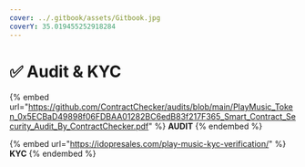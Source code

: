 ```yaml
---
cover: ../.gitbook/assets/Gitbook.jpg
coverY: 35.019455252918284
---
```


# ✅ Audit & KYC

{% embed url="https://github.com/ContractChecker/audits/blob/main/PlayMusic_Token_0x5ECBaD49898f06FDBAA01282BC6edB83f217F365_Smart_Contract_Security_Audit_By_ContractChecker.pdf" %}
**AUDIT**
{% endembed %}

{% embed url="https://idopresales.com/play-music-kyc-verification/" %}
**KYC**
{% endembed %}
